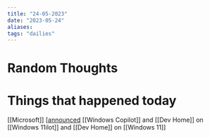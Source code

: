 ```yaml
---
title: "24-05-2023"
date: "2023-05-24"
aliases: 
tags: "dailies"
---
```


# Random Thoughts

# Things that happened today
[[Microsoft]] [[announced](https://blogs.windows.com/windowsdeveloper/2023/05/23/bringing-the-power-of-ai-to-windows-11-unlocking-a-new-era-of-productivity-for-customers-and-developers-with-windows-copilot-and-dev-home/) [[Windows Copilot]] and [[Dev Home]] on [[Windows 11ilot]] and [[Dev Home]] on [[Windows 11]]